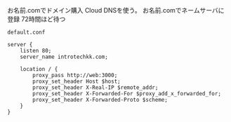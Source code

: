 
お名前.comでドメイン購入
Cloud DNSを使う。
お名前.comでネームサーバに登録
72時間ほど待つ

```file
default.conf

server {
    listen 80;
    server_name introtechkk.com;

    location / {
        proxy_pass http://web:3000;
        proxy_set_header Host $host;
        proxy_set_header X-Real-IP $remote_addr;
        proxy_set_header X-Forwarded-For $proxy_add_x_forwarded_for;
        proxy_set_header X-Forwarded-Proto $scheme;
    }
}
```